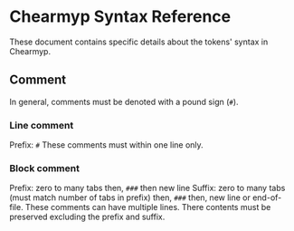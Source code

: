 # Chearmyp Syntax Reference
These document contains specific details about the tokens' syntax in Chearmyp.

## Comment
In general, comments must be denoted with a pound sign (`#`).

### Line comment
Prefix: `#`
These comments must within one line only.

### Block comment
Prefix: zero to many tabs then, `###` then new line
Suffix: zero to many tabs (must match number of tabs in prefix) then, `###` then, new line or
				end-of-file.
These comments can have multiple lines. There contents must be preserved excluding the prefix and
suffix.
